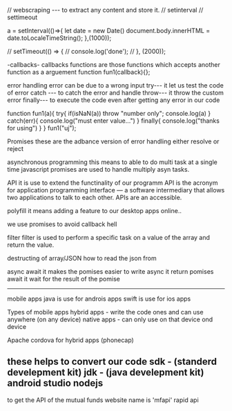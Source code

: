 // webscraping --- to extract any content and store it.
// setinterval
// settimeout

a = setInterval(()=>{
    let date = new Date()
    document.body.innerHTML = date.toLocaleTimeString();
},(1000));

// setTimeout(() => {
//     console.log('done');
// }, (2000));


-callbacks-
callbacks functions are those functions which accepts another function as a arguement
function fun1(callback){};


error handling
error can be due to a wrong input
try---
it let us test the code of error
catch ---
to catch the error and handle
throw---
it throw the custom error
finally---
to execute the code even after getting any error in our code

function fun1(a){
    try{
        if(isNaN(a)) throw "number only";
        console.log(a)
    }
    catch(err){
        console.log("must enter value...")
    }
    finally{
        console.log("thanks for using")
    }
}
fun1("uj");

Promises
these are the adbance version of error handling
either resolve or reject


asynchronous programming
this means to able to do multi task at a single time
javascript promises are used to handle multiply asyn tasks.

API
it is use to extend the functinality of our programm
API is the acronym for application programming interface — a software intermediary that allows two applications to talk to each other. APIs are an accessible.

polyfill 
it means adding a feature to our desktop apps online..

we use promises to avoid callback hell


filter
filter is used to perform a specific task on a value of the array and return the value.

destructing of array/JSON
how to read the json from 

async await
it makes the pomises easier to write
async
it return pomises
await
it wait for the result of the pomise



------------------------------------------------------------------------------------
mobile apps
java is use for androis apps
swift is use for ios apps

Types of mobile apps
hybrid apps - write the code ones and can use anywhere (on any device)
native apps  -  can only use on that device ond device

Apache cordova for hybrid apps
(phonecap)

these helps to convert our code
sdk - (standerd develepment kit)
jdk - (java develepment kit)
android studio
nodejs
------------------------------------------------------------------------------------


to get the API of the mutual funds website name is 'mfapi'
rapid api
